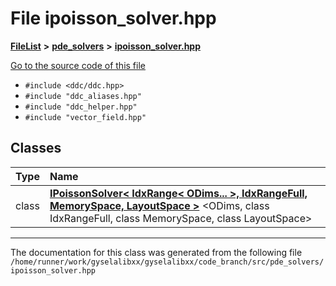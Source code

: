 

# File ipoisson\_solver.hpp



[**FileList**](files.md) **>** [**pde\_solvers**](dir_be2a347b8fed8e825bae8c199ecc63c1.md) **>** [**ipoisson\_solver.hpp**](ipoisson__solver_8hpp.md)

[Go to the source code of this file](ipoisson__solver_8hpp_source.md)



* `#include <ddc/ddc.hpp>`
* `#include "ddc_aliases.hpp"`
* `#include "ddc_helper.hpp"`
* `#include "vector_field.hpp"`















## Classes

| Type | Name |
| ---: | :--- |
| class | [**IPoissonSolver&lt; IdxRange&lt; ODims... &gt;, IdxRangeFull, MemorySpace, LayoutSpace &gt;**](classIPoissonSolver_3_01IdxRange_3_01ODims_8_8_8_01_4_00_01IdxRangeFull_00_01MemorySpace_00_01LayoutSpace_01_4.md) &lt;ODims, class IdxRangeFull, class MemorySpace, class LayoutSpace&gt;<br> |



















































------------------------------
The documentation for this class was generated from the following file `/home/runner/work/gyselalibxx/gyselalibxx/code_branch/src/pde_solvers/ipoisson_solver.hpp`

